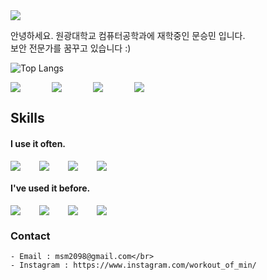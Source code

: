 <img src='https://capsule-render.vercel.app/api?type=waving&height=150&color=000000&text=$name="Seoung%20Min";&fontSize=35&fontAlignY=43&animation=fadeIn&fontColor=FFFFFFFF&desc=echo&descSize=20&descAlign=9&descAlignY=9'>


안녕하세요. 원광대학교 컴퓨터공학과에 재학중인 문승민 입니다.</br>
보안 전문가를 꿈꾸고 있습니다 :)

![Top Langs](https://github-readme-stats.vercel.app/api/top-langs/?username=msm2098&hide=Cython&layout=normal)

<div style="display:flex;gap:50px;flex-wrap:wrap;">
  <img src="https://img.shields.io/badge/VsCode-007ACC?style=for-the-badge&logo=visualstudiocode&logoColor=white">
  <img src="https://img.shields.io/badge/phpstorm-000000?style=for-the-badge&logo=phpstorm&logoColor=white">
  <img src="https://img.shields.io/badge/webstorm-000000?style=for-the-badge&logo=webstorm&logoColor=white">
  <img src="https://img.shields.io/badge/clion-000000?style=for-the-badge&logo=clion&logoColor=white">
</div>

## Skills
#### I use it often.
<div style="display: flex; gap: 30px; flex-wrap: wrap;">
  <img src="https://img.shields.io/badge/MySQL-4479A1?style=for-the-badge&logo=mysql&logoColor=white">
  <img src="https://img.shields.io/badge/PHP-gray?style=for-the-badge&logo=PHP">
  <img src="https://img.shields.io/badge/PYTHON-blue?style=for-the-badge&logo=python&logoColor=white">
  <img src="https://img.shields.io/badge/zsh-F15A24?style=for-the-badge&logo=Zsh&logoColor=black">
</div>

#### I've used it before.
<div style="display: flex; gap: 30px; flex-wrap: wrap;">
  <img src="https://img.shields.io/badge/Java-007396?style=for-the-badge&logo=Java&logoColor=white">
  <img src="https://img.shields.io/badge/C++-00599C?style=for-the-badge&logo=cplusplus&logoColor=White">
  <img src="https://img.shields.io/badge/C%23-512BD4?style=for-the-badge&logo=csharp">
  <img src="https://img.shields.io/badge/js-F7DF1E?style=for-the-badge&logo=javascript&logoColor=black">
</div>

### Contact
    - Email : msm2098@gmail.com</br>
    - Instagram : https://www.instagram.com/workout_of_min/

